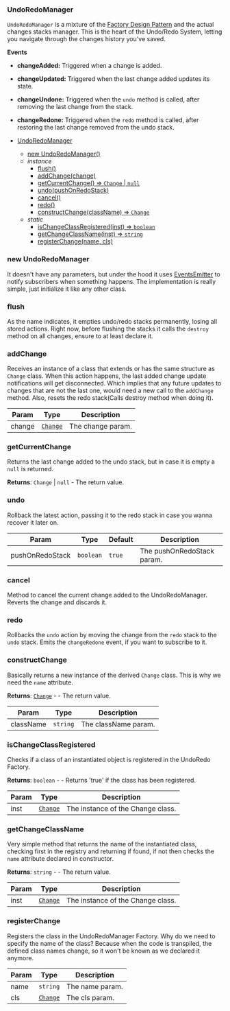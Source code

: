 <a name="UndoRedoManager"></a>

### UndoRedoManager
`UndoRedoManager` is a mixture of the [Factory Design Pattern](https://en.wikipedia.org/wiki/Factory_method_pattern) and the actual changes stacks manager.This is the heart of the Undo/Redo System, letting you navigate through the changes history you've saved.**Events*** **changeAdded:** Triggered when a change is added.* **changeUpdated:** Triggered when the last change added updates its state.* **changeUndone:** Triggered when the `undo` method is called, after removing the last change from the stack.* **changeRedone:** Triggered when the `redo` method is called, after restoring the last change removed from the undo stack.



* [UndoRedoManager](#UndoRedoManager)
    * [new UndoRedoManager()](#new-UndoRedoManager)
    * _instance_
        * [flush()](#flush)
        * [addChange(change)](#addChange)
        * [getCurrentChange() ⇒ <code>Change</code> \| <code>null</code>](#getCurrentChange)
        * [undo(pushOnRedoStack)](#undo)
        * [cancel()](#cancel)
        * [redo()](#redo)
        * [constructChange(className) ⇒ <code>Change</code>](#constructChange)
    * _static_
        * [isChangeClassRegistered(inst) ⇒ <code>boolean</code>](#isChangeClassRegistered)
        * [getChangeClassName(inst) ⇒ <code>string</code>](#getChangeClassName)
        * [registerChange(name, cls)](#registerChange)

<a name="new_UndoRedoManager_new"></a>

### new UndoRedoManager
It doesn't have any parameters, but under the hood it uses [EventsEmitter]() to notify subscribers when something happens.The implementation is really simple, just initialize it like any other class.

<a name="UndoRedoManager+flush"></a>

### flush
As the name indicates, it empties undo/redo stacks permanently, losing all stored actions.Right now, before flushing the stacks it calls the `destroy` method on all changes, ensure to at least declare it.


<a name="UndoRedoManager+addChange"></a>

### addChange
Receives an instance of a class that extends or has the same structure as `Change` class.When this action happens, the last added change update notifications will get disconnected.Which implies that any future updates to changes that are not the last one, would need a new call to the `addChange` method.Also, resets the redo stack(Calls destroy method when doing it).



| Param | Type | Description |
| --- | --- | --- |
| change | <code>[Change](api/UndoRedo\Change.md)</code> | The change param. |

<a name="UndoRedoManager+getCurrentChange"></a>

### getCurrentChange
Returns the last change added to the undo stack, but in case it is empty a `null` is returned.


**Returns**: <code>Change</code> \| <code>null</code> - The return value.  
<a name="UndoRedoManager+undo"></a>

### undo
Rollback the latest action, passing it to the redo stack in case you wanna recover it later on.



| Param | Type | Default | Description |
| --- | --- | --- | --- |
| pushOnRedoStack | <code>boolean</code> | <code>true</code> | The pushOnRedoStack param. |

<a name="UndoRedoManager+cancel"></a>

### cancel
Method to cancel the current change added to the UndoRedoManager.Reverts the change and discards it.


<a name="UndoRedoManager+redo"></a>

### redo
Rollbacks the `undo` action by moving the change from the `redo` stack to the `undo` stack.Emits the `changeRedone` event, if you want to subscribe to it.


<a name="UndoRedoManager+constructChange"></a>

### constructChange
Basically returns a new instance of the derived `Change` class. This is why we need the `name` attribute.


**Returns**: <code>[Change](api/UndoRedo\Change.md)</code> - - The return value.  

| Param | Type | Description |
| --- | --- | --- |
| className | <code>string</code> | The className param. |

<a name="UndoRedoManager.isChangeClassRegistered"></a>

### isChangeClassRegistered
Checks if a class of an instantiated object is registered in the UndoRedo Factory.


**Returns**: <code>boolean</code> - - Returns 'true' if the class has been registered.  

| Param | Type | Description |
| --- | --- | --- |
| inst | <code>[Change](api/UndoRedo\Change.md)</code> | The instance of the Change class. |

<a name="UndoRedoManager.getChangeClassName"></a>

### getChangeClassName
Very simple method that returns the name of the instantiated class, checking first in the registry and returning if found,if not then checks the `name` attribute declared in constructor.


**Returns**: <code>string</code> - - The return value.  

| Param | Type | Description |
| --- | --- | --- |
| inst | <code>[Change](api/UndoRedo\Change.md)</code> | The instance of the Change class. |

<a name="UndoRedoManager.registerChange"></a>

### registerChange
Registers the class in the UndoRedoManager Factory.Why do we need to specify the name of the class?Because when the code is transpiled, the defined class names change, so it won't be known as we declared it anymore.



| Param | Type | Description |
| --- | --- | --- |
| name | <code>string</code> | The name param. |
| cls | <code>[Change](api/UndoRedo\Change.md)</code> | The cls param. |

